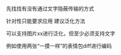 <!--
 * @Author: LetMeFly
 * @Date: 2025-05-18 16:33:56
 * @LastEditors: LetMeFly.xyz
 * @LastEditTime: 2025-05-18 16:58:37
-->
先找找有没有通过文字隐蔽传输的方式

针对性只能要求应用
建议泛化方法

可以支持图片xx进行泛化，但至少必须支持文字


例如使用两张“一摸一样”的表情包diff进行编码
